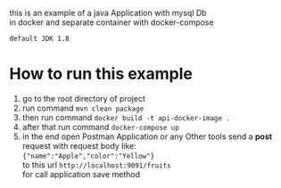 this is an example of a java Application with mysql Db  
in docker and separate container with docker-compose 

`
default JDK 1.8
`
# **How to run this example**
1) go to the root directory of project
1) run command `mvn clean package`
2) then run command `docker build -t api-docker-image .`
3) after that run command `docker-compose up`
4) in the end open Postman Application or any Other tools send a **post** request 
with request body like: <br/>
`{"name":"Apple","color":"Yellow"}` <br/> 
to this url `http://localhost:9091/fruits`   <br/> 
for call application save method
